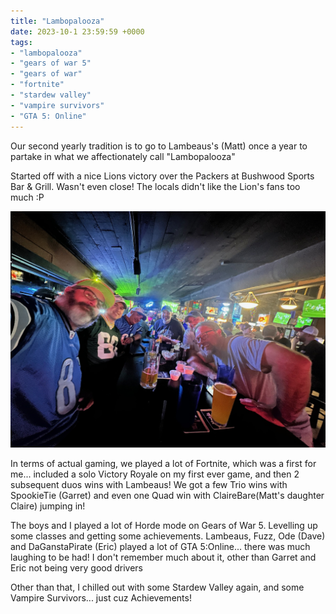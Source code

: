 ```yaml
---
title: "Lambopalooza"
date: 2023-10-1 23:59:59 +0000
tags:
- "lambopalooza"
- "gears of war 5"
- "gears of war"
- "fortnite"
- "stardew valley"
- "vampire survivors"
- "GTA 5: Online"
---
```

Our second yearly tradition is to go to Lambeaus's (Matt) once a year to partake in what we affectionately call "Lambopalooza"

Started off with a nice Lions victory over the Packers at Bushwood Sports Bar & Grill. Wasn't even close! The locals didn't like the Lion's fans too much :P 

![image](pack-lions.jpeg)

In terms of actual gaming, we played a lot of Fortnite, which was a first for me... included a solo Victory Royale on my first ever game, and then 2 subsequent duos wins with Lambeaus! We got a few Trio wins with SpookieTie (Garret) and even one Quad win with ClaireBare(Matt's daughter Claire) jumping in!

The boys and I played a lot of Horde mode on Gears of War 5.  Levelling up some classes and getting some achievements.  Lambeaus, Fuzz, Ode (Dave) and DaGanstaPirate (Eric) played a lot of GTA 5:Online... there was much laughing to be had!  I don't remember much about it, other than Garret and Eric not being very good drivers

Other than that, I chilled out with some Stardew Valley again, and some Vampire Survivors... just cuz Achievements!